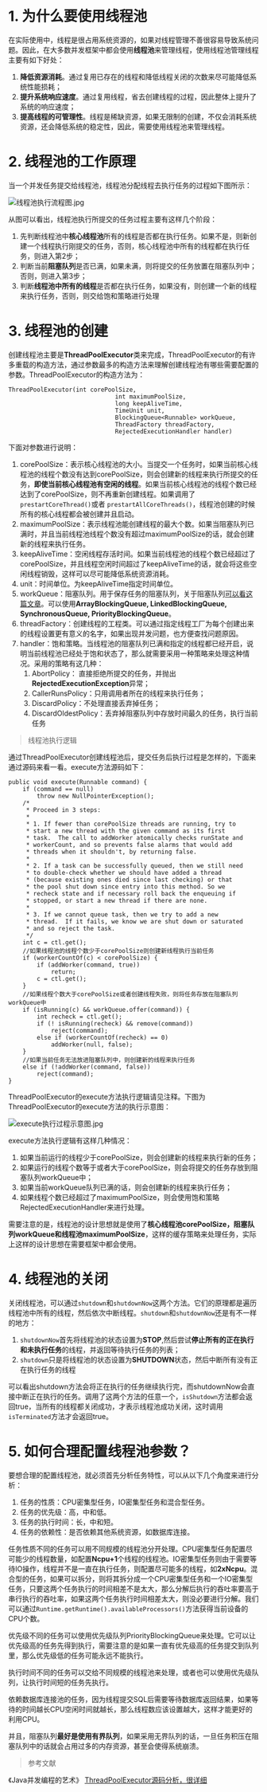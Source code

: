 
# 1. 为什么要使用线程池 #
 在实际使用中，线程是很占用系统资源的，如果对线程管理不善很容易导致系统问题。因此，在大多数并发框架中都会使用**线程池**来管理线程，使用线程池管理线程主要有如下好处：

1. **降低资源消耗**。通过复用已存在的线程和降低线程关闭的次数来尽可能降低系统性能损耗；
2. **提升系统响应速度**。通过复用线程，省去创建线程的过程，因此整体上提升了系统的响应速度；
3. **提高线程的可管理性**。线程是稀缺资源，如果无限制的创建，不仅会消耗系统资源，还会降低系统的稳定性，因此，需要使用线程池来管理线程。

# 2. 线程池的工作原理 #

当一个并发任务提交给线程池，线程池分配线程去执行任务的过程如下图所示：


![线程池执行流程图.jpg](./线程池执行流程图.jpg)



从图可以看出，线程池执行所提交的任务过程主要有这样几个阶段：

1. 先判断线程池中**核心线程池**所有的线程是否都在执行任务。如果不是，则新创建一个线程执行刚提交的任务，否则，核心线程池中所有的线程都在执行任务，则进入第2步；
2. 判断当前**阻塞队列**是否已满，如果未满，则将提交的任务放置在阻塞队列中；否则，则进入第3步；
3. 判断**线程池中所有的线程**是否都在执行任务，如果没有，则创建一个新的线程来执行任务，否则，则交给饱和策略进行处理

# 3. 线程池的创建 #

创建线程池主要是**ThreadPoolExecutor**类来完成，ThreadPoolExecutor的有许多重载的构造方法，通过参数最多的构造方法来理解创建线程池有哪些需要配置的参数。ThreadPoolExecutor的构造方法为：

	ThreadPoolExecutor(int corePoolSize,
	                              int maximumPoolSize,
	                              long keepAliveTime,
	                              TimeUnit unit,
	                              BlockingQueue<Runnable> workQueue,
	                              ThreadFactory threadFactory,
	                              RejectedExecutionHandler handler)

下面对参数进行说明：

1. corePoolSize：表示核心线程池的大小。当提交一个任务时，如果当前核心线程池的线程个数没有达到corePoolSize，则会创建新的线程来执行所提交的任务，**即使当前核心线程池有空闲的线程**。如果当前核心线程池的线程个数已经达到了corePoolSize，则不再重新创建线程。如果调用了`prestartCoreThread()`或者 `prestartAllCoreThreads()`，线程池创建的时候所有的核心线程都会被创建并且启动。
2. maximumPoolSize：表示线程池能创建线程的最大个数。如果当阻塞队列已满时，并且当前线程池线程个数没有超过maximumPoolSize的话，就会创建新的线程来执行任务。
3. keepAliveTime：空闲线程存活时间。如果当前线程池的线程个数已经超过了corePoolSize，并且线程空闲时间超过了keepAliveTime的话，就会将这些空闲线程销毁，这样可以尽可能降低系统资源消耗。
4. unit：时间单位。为keepAliveTime指定时间单位。
5. workQueue：阻塞队列。用于保存任务的阻塞队列，关于阻塞队列[可以看这篇文章](https://juejin.im/post/5aeebd02518825672f19c546)。可以使用**ArrayBlockingQueue, LinkedBlockingQueue, SynchronousQueue, PriorityBlockingQueue**。
6. threadFactory：创建线程的工程类。可以通过指定线程工厂为每个创建出来的线程设置更有意义的名字，如果出现并发问题，也方便查找问题原因。
7. handler：饱和策略。当线程池的阻塞队列已满和指定的线程都已经开启，说明当前线程池已经处于饱和状态了，那么就需要采用一种策略来处理这种情况。采用的策略有这几种：
	1. AbortPolicy： 直接拒绝所提交的任务，并抛出**RejectedExecutionException**异常；
	2. CallerRunsPolicy：只用调用者所在的线程来执行任务；
	3. DiscardPolicy：不处理直接丢弃掉任务；
	4. DiscardOldestPolicy：丢弃掉阻塞队列中存放时间最久的任务，执行当前任务

> 线程池执行逻辑

通过ThreadPoolExecutor创建线程池后，提交任务后执行过程是怎样的，下面来通过源码来看一看。execute方法源码如下：


	public void execute(Runnable command) {
	    if (command == null)
	        throw new NullPointerException();
	    /*
	     * Proceed in 3 steps:
	     *
	     * 1. If fewer than corePoolSize threads are running, try to
	     * start a new thread with the given command as its first
	     * task.  The call to addWorker atomically checks runState and
	     * workerCount, and so prevents false alarms that would add
	     * threads when it shouldn't, by returning false.
	     *
	     * 2. If a task can be successfully queued, then we still need
	     * to double-check whether we should have added a thread
	     * (because existing ones died since last checking) or that
	     * the pool shut down since entry into this method. So we
	     * recheck state and if necessary roll back the enqueuing if
	     * stopped, or start a new thread if there are none.
	     *
	     * 3. If we cannot queue task, then we try to add a new
	     * thread.  If it fails, we know we are shut down or saturated
	     * and so reject the task.
	     */
	    int c = ctl.get();
		//如果线程池的线程个数少于corePoolSize则创建新线程执行当前任务
	    if (workerCountOf(c) < corePoolSize) {
	        if (addWorker(command, true))
	            return;
	        c = ctl.get();
	    }
		//如果线程个数大于corePoolSize或者创建线程失败，则将任务存放在阻塞队列workQueue中
	    if (isRunning(c) && workQueue.offer(command)) {
	        int recheck = ctl.get();
	        if (! isRunning(recheck) && remove(command))
	            reject(command);
	        else if (workerCountOf(recheck) == 0)
	            addWorker(null, false);
	    }
		//如果当前任务无法放进阻塞队列中，则创建新的线程来执行任务
	    else if (!addWorker(command, false))
	        reject(command);
	}

ThreadPoolExecutor的execute方法执行逻辑请见注释。下图为ThreadPoolExecutor的execute方法的执行示意图：

![execute执行过程示意图.jpg](./execute执行过程示意图.jpg)


execute方法执行逻辑有这样几种情况：

1. 如果当前运行的线程少于corePoolSize，则会创建新的线程来执行新的任务；
2. 如果运行的线程个数等于或者大于corePoolSize，则会将提交的任务存放到阻塞队列workQueue中；
3. 如果当前workQueue队列已满的话，则会创建新的线程来执行任务；
4. 如果线程个数已经超过了maximumPoolSize，则会使用饱和策略RejectedExecutionHandler来进行处理。

需要注意的是，线程池的设计思想就是使用了**核心线程池corePoolSize，阻塞队列workQueue和线程池maximumPoolSize**，这样的缓存策略来处理任务，实际上这样的设计思想在需要框架中都会使用。

# 4. 线程池的关闭 #

关闭线程池，可以通过`shutdown`和`shutdownNow`这两个方法。它们的原理都是遍历线程池中所有的线程，然后依次中断线程。`shutdown`和`shutdownNow`还是有不一样的地方：

1. `shutdownNow`首先将线程池的状态设置为**STOP**,然后尝试**停止所有的正在执行和未执行任务**的线程，并返回等待执行任务的列表；
2. `shutdown`只是将线程池的状态设置为**SHUTDOWN**状态，然后中断所有没有正在执行任务的线程

可以看出shutdown方法会将正在执行的任务继续执行完，而shutdownNow会直接中断正在执行的任务。调用了这两个方法的任意一个，`isShutdown`方法都会返回true，当所有的线程都关闭成功，才表示线程池成功关闭，这时调用`isTerminated`方法才会返回true。

# 5. 如何合理配置线程池参数？ #

要想合理的配置线程池，就必须首先分析任务特性，可以从以下几个角度来进行分析：

1. 任务的性质：CPU密集型任务，IO密集型任务和混合型任务。
2. 任务的优先级：高，中和低。
3. 任务的执行时间：长，中和短。
4. 任务的依赖性：是否依赖其他系统资源，如数据库连接。

任务性质不同的任务可以用不同规模的线程池分开处理。CPU密集型任务配置尽可能少的线程数量，如配置**Ncpu+1**个线程的线程池。IO密集型任务则由于需要等待IO操作，线程并不是一直在执行任务，则配置尽可能多的线程，如**2xNcpu**。混合型的任务，如果可以拆分，则将其拆分成一个CPU密集型任务和一个IO密集型任务，只要这两个任务执行的时间相差不是太大，那么分解后执行的吞吐率要高于串行执行的吞吐率，如果这两个任务执行时间相差太大，则没必要进行分解。我们可以通过`Runtime.getRuntime().availableProcessors()`方法获得当前设备的CPU个数。

优先级不同的任务可以使用优先级队列PriorityBlockingQueue来处理。它可以让优先级高的任务先得到执行，需要注意的是如果一直有优先级高的任务提交到队列里，那么优先级低的任务可能永远不能执行。

执行时间不同的任务可以交给不同规模的线程池来处理，或者也可以使用优先级队列，让执行时间短的任务先执行。

依赖数据库连接池的任务，因为线程提交SQL后需要等待数据库返回结果，如果等待的时间越长CPU空闲时间就越长，那么线程数应该设置越大，这样才能更好的利用CPU。

并且，阻塞队列**最好是使用有界队列**，如果采用无界队列的话，一旦任务积压在阻塞队列中的话就会占用过多的内存资源，甚至会使得系统崩溃。


> 参考文献

《Java并发编程的艺术》
[ThreadPoolExecutor源码分析，很详细](http://www.ideabuffer.cn/2017/04/04/%E6%B7%B1%E5%85%A5%E7%90%86%E8%A7%A3Java%E7%BA%BF%E7%A8%8B%E6%B1%A0%EF%BC%9AThreadPoolExecutor/#addWorker%E6%96%B9%E6%B3%95)